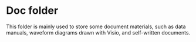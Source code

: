 # Doc folder
This folder is mainly used to store some document materials, such as data manuals, waveform diagrams drawn with Visio, and self-written documents.
